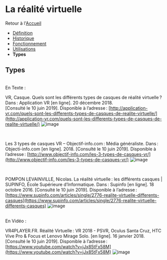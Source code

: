 # La réalité virtuelle


Retour à l'[Accueil](Accueil.md)
- [Définition](Définition.md)
- [Historique](Historique.md)
- [Fonctionnement](Fonctionnement.md)
- [Utilisations](Utilisations.md)
- **Types**

## Types

<br/>
En Texte :
<br/>

VR, Casque. Quels sont les différents types de casques de réalité virtuelle ? Dans : Application VR [en ligne]. 20 décembre 2018. [Consulté le 10 juin 2019]. Disponible à l’adresse : [http://application-vr.com/quels-sont-les-differents-types-de-casques-de-realite-virtuelle/](http://application-vr.com/quels-sont-les-differents-types-de-casques-de-realite-virtuelle/)
![image](https://user-images.githubusercontent.com/50197262/59206538-70369200-8ba5-11e9-8748-7e56a6ba17f8.png)

<br/>

Les 3 types de casques VR – Objectif-info.com : Média généraliste. Dans : Objecti-info.com [en ligne]. 2018. [Consulté le 10 juin 2019]. Disponible à l’adresse : [http://www.objectif-info.com/les-3-types-de-casques-vr/](http://www.objectif-info.com/les-3-types-de-casques-vr/)
![image](https://user-images.githubusercontent.com/50197262/59208413-58610d00-8ba9-11e9-8b18-3279befd363e.png)

<br/>

POMPON LEVAINVILLE, Nicolas. La réalité virtuelle : les différents casques | SUPINFO, École Supérieure d’Informatique. Dans : Supinfo [en ligne]. 18 octobre 2016. [Consulté le 10 juin 2019]. Disponible à l’adresse : [https://www.supinfo.com/articles/single/2776-realite-virtuelle-differents-casques](https://www.supinfo.com/articles/single/2776-realite-virtuelle-differents-casques)
![image](https://user-images.githubusercontent.com/50197262/59209241-1c2eac00-8bab-11e9-9b73-e49290ba82b5.png)

<br/>
En Vidéo : 
<br/>

VR4PLAYER.FR. Réalité Virtuelle : VR 2018 - PSVR, Oculus Santa Cruz, HTC Vive Pro & Focus et Lenovo Mirage Solo. [en ligne]. 16 janvier 2018. [Consulté le 10 juin 2019]. Disponible à l’adresse : [https://www.youtube.com/watch?v=jJx85tFx58M](https://www.youtube.com/watch?v=jJx85tFx58M)
![image](https://user-images.githubusercontent.com/50197262/59205478-49775c00-8ba3-11e9-8047-375932dae2be.png)




